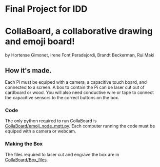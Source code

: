 # Final Project for IDD
# CollaBoard, a collaborative drawing and emoji board!
by Hortense Gimonet, Irene Font Peradejordi, Brandt Beckerman, Rui Maki

## How it's made.

Each Pi must be equiped with a camera, a capacitive touch board, and connected to a screen.
A box to contain the Pi can be laser cut out of cardboard or wood. 
You will also need conductive wire or tape to connect the capacitive sensors to the correct buttons on the box.

### Code
The only python required to run CollaBoard is [CollaBoard/emoji_node_mqtt.py](). 
Each computer running the code must be equiped with a camera or webcam. 

### Making the Box
The files required to laser cut and engrave the box are in [CollaBoard/Box_files]().
